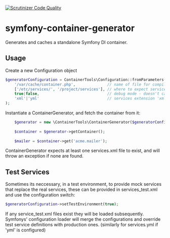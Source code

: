[![Scrutinizer Code Quality](https://scrutinizer-ci.com/g/inviqa/symfony-container-generator/badges/quality-score.png?b=master)](https://scrutinizer-ci.com/g/inviqa/symfony-container-generator/?branch=master)

# symfony-container-generator
Generates and caches a standalone Symfony DI container.

## Usage
Create a new Configuration object
```php
$generatorConfiguration = ContainerTools\Configuration::fromParameters(
    '/var/cache/container.php',              // name of file for compiled container
    ['/etc/services/', '/project/services'], // where to expect services.xml and services_test.xml
    true|false,                              // debug mode - doesn't cache or generate container.php if true
    'xml'|'yml'                              // services extension 'xml' or 'yml'
);
```

Instantiate a ContainerGenerator, and fetch the container from it:

```php
    $generator = new \ContainerTools\ContainerGenerator($generatorConfiguration);
    
    $container = $generator->getContainer();
    
    $mailer = $container->get('acme.mailer');
```

ContainerGenerator expects at least one services.xml file to exist, and will throw an exception if none are found.

## Test Services
Sometimes its neccessary, in a test environment, to provide mock services that replace the real services, these can be provided in services_test.xml and use the configuration switch:
```php
$generatorConfiguration->setTestEnvironment(true);
```

If any service_test.xml files exist they will be loaded subsequently. Symfonys' configuration loader will merge the configurations and override test service definitions with production ones. (similarly for services.yml if 'yml' is configured)
